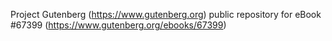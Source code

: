 Project Gutenberg (https://www.gutenberg.org) public repository for
eBook #67399 (https://www.gutenberg.org/ebooks/67399)
